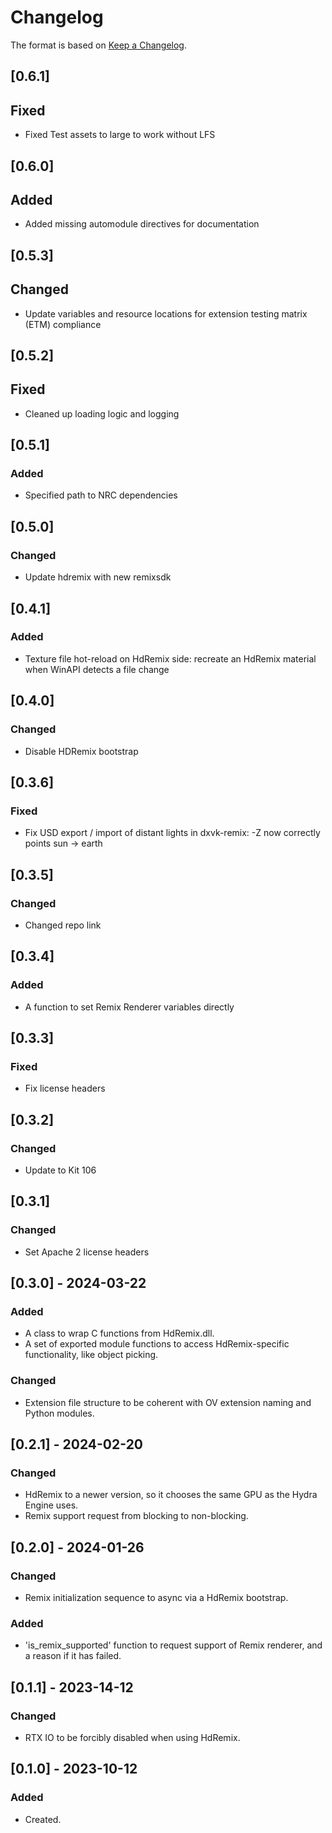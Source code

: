 # Changelog
The format is based on [Keep a Changelog](https://keepachangelog.com/en/1.0.0/).

## [0.6.1]
## Fixed
- Fixed Test assets to large to work without LFS

## [0.6.0]
## Added
- Added missing automodule directives for documentation

## [0.5.3]
## Changed
- Update variables and resource locations for extension testing matrix (ETM) compliance

## [0.5.2]
## Fixed
- Cleaned up loading logic and logging

## [0.5.1]
### Added
- Specified path to NRC dependencies

## [0.5.0]
### Changed
- Update hdremix with new remixsdk

## [0.4.1]
### Added
- Texture file hot-reload on HdRemix side: recreate an HdRemix material when WinAPI detects a file change

## [0.4.0]
### Changed
- Disable HDRemix bootstrap

## [0.3.6]
### Fixed
- Fix USD export / import of distant lights in dxvk-remix: -Z now correctly points sun -> earth

## [0.3.5]
### Changed
- Changed repo link

## [0.3.4]
### Added
- A function to set Remix Renderer variables directly

## [0.3.3]
### Fixed
- Fix license headers

## [0.3.2]
### Changed
- Update to Kit 106

## [0.3.1]
### Changed
- Set Apache 2 license headers

## [0.3.0] - 2024-03-22
### Added
- A class to wrap C functions from HdRemix.dll.
- A set of exported module functions to access HdRemix-specific functionality, like object picking.
### Changed
- Extension file structure to be coherent with OV extension naming and Python modules.

## [0.2.1] - 2024-02-20
### Changed
- HdRemix to a newer version, so it chooses the same GPU as the Hydra Engine uses.
- Remix support request from blocking to non-blocking.

## [0.2.0] - 2024-01-26
### Changed
- Remix initialization sequence to async via a HdRemix bootstrap.
### Added
- 'is_remix_supported' function to request support of Remix renderer, and a reason if it has failed.

## [0.1.1] - 2023-14-12
### Changed
- RTX IO to be forcibly disabled when using HdRemix.

## [0.1.0] - 2023-10-12
### Added
- Created.
